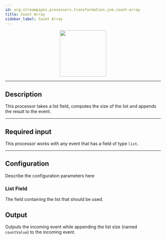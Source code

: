 ```yaml
---
id: org.streampipes.processors.transformation.jvm.count-array
title: Count Array
sidebar_label: Count Array
---
```




<p align="center"> 
    <img src="/img/pipeline-elements/org.streampipes.processors.transformation.jvm.count-array/icon.png" width="150px;" class="pe-image-documentation"/>
</p>

***

## Description

This processor takes a list field, computes the size of the list and appends the result to the event.

***

## Required input

This processor works with any event that has a field of type ``list``.

***

## Configuration

Describe the configuration parameters here

### List Field

The field containing the list that should be used.

## Output

Outputs the incoming event while appending the list size (named ``countValue``) to the incoming event.